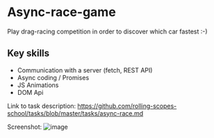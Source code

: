 # Async-race-game  
Play drag-racing competition in order to discover which car fastest :-)

## Key skills
- Сommunication with a server (fetch, REST API)
- Async coding / Promises
- JS Animations
- DOM Api

Link to task description: https://github.com/rolling-scopes-school/tasks/blob/master/tasks/async-race.md

Screenshot:
![image](https://user-images.githubusercontent.com/64695869/122290771-be9d6a80-cefc-11eb-94f1-c7993cf068dc.png)

